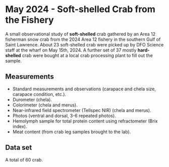 # May 2024 - Soft-shelled Crab from the Fishery

A small observational study of **soft-shelled** crab gathered by an Area 12 fisherman snow crab from the 2024 Area 12 fishery in the southern Gulf of Saint Lawrence. 
About 23 soft-shelled crab were picked up by DFO Science staff at the wharf on May 15th, 2024. 
A further set of 37 mostly **hard-shelled** crab were bought at a local crab processing plant to fill out the sample.

## Measurements

- Standard measurements and observations (carapace and chela size, carapace condition, etc.).
- Durometer (chela).
- Colorimeter (chela and merus).
- Near-infrared field spectrometer (Tellspec NIR) (chela and merus).
- Photos (ventral and dorsal, 3-6 repeated photos).
- Hemolymph sample for total protein content using refractometer (Brix index).
- Meat content (from crab leg samples brought to the lab).
  
## Data set

A total of 60 crab. 

